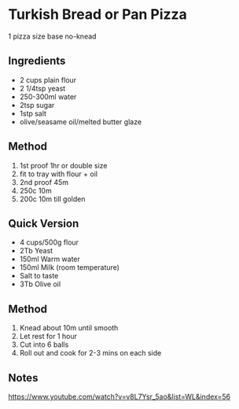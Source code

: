 # Turkish Bread or Pan Pizza

1 pizza size base
no-knead

## Ingredients

* 2 cups plain flour
* 2 1/4tsp yeast
* 250-300ml water
* 2tsp sugar
* 1stp salt
* olive/seasame oil/melted butter glaze

## Method

1. 1st proof 1hr or double size
2. fit to tray with flour + oil
3. 2nd proof 45m
4. 250c 10m
5. 200c 10m till golden

## Quick Version
* 4 cups/500g flour
* 2Tb Yeast
* 150ml Warm water
* 150ml Milk (room temperature)
* Salt to taste
* 3Tb Olive oil

## Method
1. Knead about 10m until smooth
2. Let rest for 1 hour
3. Cut into 6 balls
4. Roll out and cook for 2-3 mins on each side
   
## Notes
https://www.youtube.com/watch?v=v8L7Ysr_5ao&list=WL&index=56

